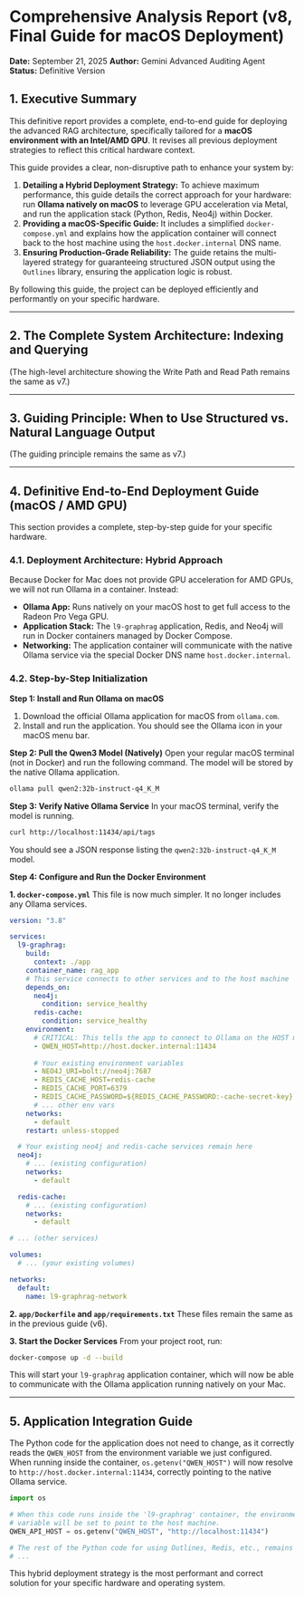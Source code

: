 # Comprehensive Analysis Report (v8, Final Guide for macOS Deployment)

**Date:** September 21, 2025
**Author:** Gemini Advanced Auditing Agent
**Status:** Definitive Version

## 1. Executive Summary

This definitive report provides a complete, end-to-end guide for deploying the advanced RAG architecture, specifically tailored for a **macOS environment with an Intel/AMD GPU**. It revises all previous deployment strategies to reflect this critical hardware context.

This guide provides a clear, non-disruptive path to enhance your system by:
1.  **Detailing a Hybrid Deployment Strategy:** To achieve maximum performance, this guide details the correct approach for your hardware: run **Ollama natively on macOS** to leverage GPU acceleration via Metal, and run the application stack (Python, Redis, Neo4j) within Docker.
2.  **Providing a macOS-Specific Guide:** It includes a simplified `docker-compose.yml` and explains how the application container will connect back to the host machine using the `host.docker.internal` DNS name.
3.  **Ensuring Production-Grade Reliability:** The guide retains the multi-layered strategy for guaranteeing structured JSON output using the `Outlines` library, ensuring the application logic is robust.

By following this guide, the project can be deployed efficiently and performantly on your specific hardware.

---

## 2. The Complete System Architecture: Indexing and Querying

(The high-level architecture showing the Write Path and Read Path remains the same as v7.)

---

## 3. Guiding Principle: When to Use Structured vs. Natural Language Output

(The guiding principle remains the same as v7.)

---

## 4. Definitive End-to-End Deployment Guide (macOS / AMD GPU)

This section provides a complete, step-by-step guide for your specific hardware.

### 4.1. Deployment Architecture: Hybrid Approach

Because Docker for Mac does not provide GPU acceleration for AMD GPUs, we will not run Ollama in a container. Instead:
- **Ollama App:** Runs natively on your macOS host to get full access to the Radeon Pro Vega GPU.
- **Application Stack:** The `l9-graphrag` application, Redis, and Neo4j will run in Docker containers managed by Docker Compose.
- **Networking:** The application container will communicate with the native Ollama service via the special Docker DNS name `host.docker.internal`.

### 4.2. Step-by-Step Initialization

**Step 1: Install and Run Ollama on macOS**
1.  Download the official Ollama application for macOS from `ollama.com`.
2.  Install and run the application. You should see the Ollama icon in your macOS menu bar.

**Step 2: Pull the Qwen3 Model (Natively)**
Open your regular macOS terminal (not in Docker) and run the following command. The model will be stored by the native Ollama application.

```bash
ollama pull qwen2:32b-instruct-q4_K_M
```

**Step 3: Verify Native Ollama Service**
In your macOS terminal, verify the model is running.

```bash
curl http://localhost:11434/api/tags
```
You should see a JSON response listing the `qwen2:32b-instruct-q4_K_M` model.

**Step 4: Configure and Run the Docker Environment**

**1. `docker-compose.yml`**
This file is now much simpler. It no longer includes any Ollama services.

```yaml
version: "3.8"

services:
  l9-graphrag:
    build:
      context: ./app
    container_name: rag_app
    # This service connects to other services and to the host machine
    depends_on:
      neo4j:
        condition: service_healthy
      redis-cache:
        condition: service_healthy
    environment:
      # CRITICAL: This tells the app to connect to Ollama on the HOST machine
      - QWEN_HOST=http://host.docker.internal:11434
      
      # Your existing environment variables
      - NEO4J_URI=bolt://neo4j:7687
      - REDIS_CACHE_HOST=redis-cache
      - REDIS_CACHE_PORT=6379
      - REDIS_CACHE_PASSWORD=${REDIS_CACHE_PASSWORD:-cache-secret-key}
      # ... other env vars
    networks:
      - default
    restart: unless-stopped

  # Your existing neo4j and redis-cache services remain here
  neo4j:
    # ... (existing configuration)
    networks:
      - default

  redis-cache:
    # ... (existing configuration)
    networks:
      - default

# ... (other services)

volumes:
  # ... (your existing volumes)

networks:
  default:
    name: l9-graphrag-network
```

**2. `app/Dockerfile` and `app/requirements.txt`**
These files remain the same as in the previous guide (v6).

**3. Start the Docker Services**
From your project root, run:

```bash
docker-compose up -d --build
```
This will start your `l9-graphrag` application container, which will now be able to communicate with the Ollama application running natively on your Mac.

---

## 5. Application Integration Guide

The Python code for the application does not need to change, as it correctly reads the `QWEN_HOST` from the environment variable we just configured. When running inside the container, `os.getenv("QWEN_HOST")` will now resolve to `http://host.docker.internal:11434`, correctly pointing to the native Ollama service.

```python
import os

# When this code runs inside the 'l9-graphrag' container, the environment
# variable will be set to point to the host machine.
QWEN_API_HOST = os.getenv("QWEN_HOST", "http://localhost:11434")

# The rest of the Python code for using Outlines, Redis, etc., remains the same.
# ...
```

This hybrid deployment strategy is the most performant and correct solution for your specific hardware and operating system.
